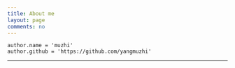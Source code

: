 ```yaml
---
title: About me
layout: page
comments: no
---
```



    author.name = 'muzhi'
    author.github = 'https://github.com/yangmuzhi'

----


